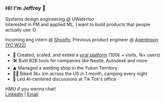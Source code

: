 ### Hi! I'm Jeffrey 👋
Systems design engineering @ UWaterloo <br/>
Interested in PM and applied ML. I want to build products that people actually use :D

Incoming eng intern @ [Shopify](http://shopify.com), Previous product engineer @ [Agentnoon (YC W22)](http://agentnoon.com) <br/>

- 🚀 Created, scaled, and exited a [viral platform](https://www.uwsummit.ca) (100k + visits, 1k+ users)  <br/>
- 🛠️ Built B2B tools for companies like Nestle, Autodesk and more <br/>
- ⛰️ Managed a welding shop in the Yukon Territory <br/>
- 🚵‍♂️ Biked 3k+ km across the US in 1 month, camping every night <br/>
- 🤖 Led AI-centered discussions at Tik Tok's office  <br/>

HMU if you wanna chat! <br/>
[LinkedIn](https://www.linkedin.com/in/jeffreyllin/) | [Email](j475lin@uwaterloo.ca)
